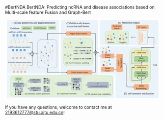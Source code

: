 #BertNDA
BertNDA: Predicting ncRNA and disease associations based on Multi-scale feature Fusion and Graph-Bert
 
![BertNDA](
/imgs/Method.svg)

If you have any questions, welcome to contact me at 2193612777@stu.xjtu.edu.cn!
